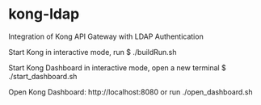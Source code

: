 # kong-ldap
Integration of Kong API Gateway with LDAP Authentication

Start Kong in interactive mode, run
$ ./buildRun.sh

Start Kong Dashboard in interactive mode, open a new terminal
$ ./start_dashboard.sh

Open Kong Dashboard: http://localhost:8080
or run
./open_dashboard.sh
 


